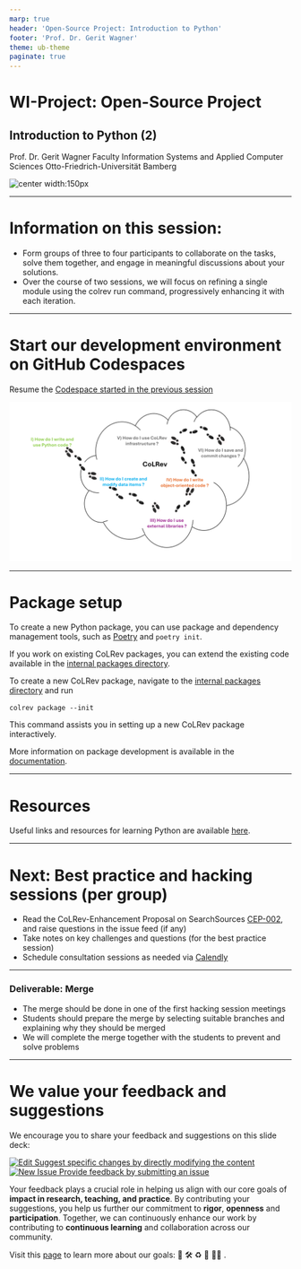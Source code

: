 ```yaml
---
marp: true
header: 'Open-Source Project: Introduction to Python'
footer: 'Prof. Dr. Gerit Wagner'
theme: ub-theme
paginate: true
---
```


<!-- paginate: true -->

<!-- _class: centered -->

# WI-Project: Open-Source Project

## Introduction to Python (2)

Prof. Dr. Gerit Wagner
Faculty Information Systems and Applied Computer Sciences
Otto-Friedrich-Universität Bamberg

![center width:150px](../assets/qr-open-source-project.png)

---

# Information on this session:

- Form groups of three to four participants to collaborate on the tasks, solve them together, and engage in meaningful discussions about your solutions.
- Over the course of two sessions, we will focus on refining a single module using the colrev run command, progressively enhancing it with each iteration.

---

# Start our development environment on GitHub Codespaces

Resume the [Codespace started in the previous session](https://github.com/CoLRev-Environment/colrev)

![width:700px center](../assets/python_overview_4.PNG)

---

# Package setup

To create a new Python package, you can use package and dependency management tools, such as [Poetry](https://python-poetry.org/) and `poetry init`.

If you work on existing CoLRev packages, you can extend the existing code available in the [internal packages directory](https://github.com/CoLRev-Environment/colrev/tree/main/colrev/packages).

To create a new CoLRev package, navigate to the [internal packages directory](https://github.com/CoLRev-Environment/colrev/tree/main/colrev/packages) and run

```
colrev package --init
```

This command assists you in setting up a new CoLRev package interactively.

More information on package development is available in the [documentation](https://colrev-environment.github.io/colrev/dev_docs/packages.html).

---

# Resources

Useful links and resources for learning Python are available [here](../docs/resources).

---

# Next: Best practice and hacking sessions (per group)

- Read the CoLRev-Enhancement Proposal on SearchSources [CEP-002](https://colrev-environment.github.io/colrev/foundations/cep/cep003_search_sources.html), and raise questions in the issue feed (if any)
- Take notes on key challenges and questions (for the best practice session)
- Schedule consultation sessions as needed via [Calendly](https://calendly.com/gerit-wagner/30min?month=2023-10)

---

### Deliverable: Merge

- The merge should be done in one of the first hacking session meetings
- Students should prepare the merge by selecting suitable branches and explaining why they should be merged
- We will complete the merge together with the students to prevent and solve problems

---
# We value your feedback and suggestions

We encourage you to share your feedback and suggestions on this slide deck:

<a href="https://github.com/digital-work-lab/open-source-project/edit/main/slides/04-python_2w.md" target="_blank">
  <img src="../assets/iconmonstr-pencil-lined.svg" alt="Edit" width="32" height="32"> Suggest specific changes by directly modifying the content
</a>
<br>
<a href="https://github.com/digital-work-lab/open-source-project/issues/new" target="_blank">
  <img src="../assets/iconmonstr-info-12.svg" alt="New Issue" width="32" height="32"> Provide feedback by submitting an issue
</a>
<br>

Your feedback plays a crucial role in helping us align with our core goals of **impact in research, teaching, and practice**. By contributing your suggestions, you help us further our commitment to **rigor**, **openness** and **participation**. Together, we can continuously enhance our work by contributing to **continuous learning** and collaboration across our community.

Visit this <a href="https://digital-work-lab.github.io/handbook/docs/10-lab/10_processes/10.01.goals.html" target="_blank">page</a> to learn more about our goals:  🚀 🛠️ ♻️ 🙏 🧑‍🎓️ . 
